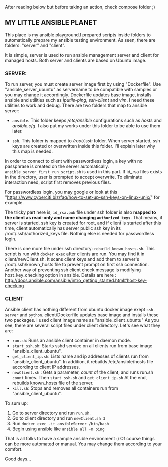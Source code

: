After reading below but before taking an action, check compose folder ;)

## MY LITTLE ANSIBLE PLANET
This place is my ansible playground.I prepared scripts inside folders to automatically prepare my ansible testing environment. As seen, there are folders: "server" and "client".

It is simple, server is used to run ansible management server and client for managed hosts.
Both server and clients are based on Ubuntu image.

### SERVER:

To run server, you must create server image first by using "Dockerfile". Use "ansible_server_ubuntu" as servername to be compatible with samples or you may change it accordingly. Dockerfile updates base image, installs ansible and utilities such as *iputils-ping*, *ssh-client* and *vim*. I need these utilities to work and debug.
There are two folders that map to ansible server:

* `ansible`. This folder keeps */etc/ansible* configurations such as *hosts* and *ansible.cfg*. I also put my works under this folder to be able to use them later.

* `ssh`. This folder is mapped to */root/.ssh* folder. When server started, ssh keys are created or overwritten inside this folder. I'll explain later why this map is needed.

In order to connect to client with passwordless login, a key with no passphrase is created on the server automatically. `ansible_server_first_run_script.sh` is used in this part. If id_rsa files exists in the directory, user is prompted to accept overwrite. To eliminate interaction need, script first removes previous files.

For passwordless login, you may google or look at this "https://www.cyberciti.biz/faq/how-to-set-up-ssh-keys-on-linux-unix/" for example.

The tricky part here is, `id_rsa.pub` file under ssh folder is also **mapped to the client as read-only and name changing `authorized_keys`**. That means, if server is started, ssh key is created for root, and if client is started after this time, client automatically has server public ssh key in its /root/.ssh/authorized_keys file. Nothing else is needed for passwordless login.

There is one more file under ssh directory: `rebuild_known_hosts.sh`. This script is run with `docker exec` after clients are run. You may find it in client/newClient.sh. It scans client keys and add them to server's /root/.ssh/known_hosts file to prevent prompt on first ssh connection. Another way of preventing ssh client check message is modifying host_key_checking option in ansible. Details are here : http://docs.ansible.com/ansible/intro_getting_started.html#host-key-checking

### CLIENT
Ansible client has nothing different from ubuntu docker image exept `ssh-server` and `python`. client/Dockerfile updates base image and installs these two packages. I used client image name as "ansible_client_ubuntu"
As you see, there are several script files under client directory. Let's see what they are:
- `run.sh`: Runs an ansible client container in daemon mode.
- `start_ssh.sh`: Starts sshd service on all clients run from base image "ansible_client_ubuntu".
- `get_client_ip.sh`: Lists name and ip addresses of clients run from "ansible_client_ubuntu". In addition, it rebuilds /etc/ansible/hosts file according to client IP addresses.
- `newClient.sh` : Gets a parameter, *count* of the client, and runs run.sh `count` times. Then `start_ssh.sh` and `get_client_ip.sh` At the end, rebuilds known_hosts file of the server.
- `kill.sh`: Stops and removes all containers run from "ansible_client_ubuntu".

To sum up:

1. Go to server directory and run `run.sh`.
2. Go to client directory and run `newClient.sh 3`
3. Run `docker exec -it ansibleServer /bin/bash`
4. Begin using ansible like `ansible all -m ping`
 
That is all folks to have a sample ansible environment :) Of course things can be more automated or manual. You may change them according to your comfort.

Good days...
